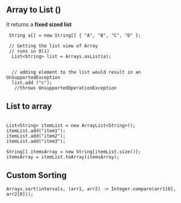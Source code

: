## Array to List ()
It returns a **fixed sized list**

```
 String a[] = new String[] { "A", "B", "C", "D" };
            
 // Getting the list view of Array
 // runs in O(1)
  List<String> list = Arrays.asList(a);
  
  
  // adding element to the list would result in an UnSupportedException
  list.add ("c");
   //throws UnsupportedOperationException 
```


## List to array

```

List<String> itemList = new ArrayList<String>();
itemList.add("item1");
itemList.add("item2");
itemList.add("item3");

String[] itemsArray = new String[itemList.size()];
itemsArray = itemList.toArray(itemsArray);

```

## Custom Sorting
```
Arrays.sort(intervals, (arr1, arr2) -> Integer.compare(arr1[0], arr2[0]));

```
